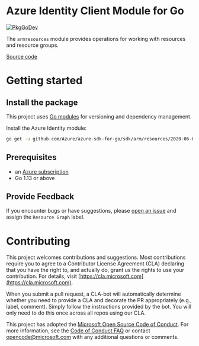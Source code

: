 # Azure Identity Client Module for Go

[![PkgGoDev](https://pkg.go.dev/badge/github.com/Azure/azure-sdk-for-go/sdk/arm/resources/2020-06-01/armresources)](https://pkg.go.dev/github.com/Azure/azure-sdk-for-go/sdk/arm/resources/2020-06-01/armresources)

The `armresources` module provides operations for working with resources and resource groups.

[Source code](https://github.com/Azure/azure-sdk-for-go/tree/master/sdk/arm/resources/2020-06-01/armresources)

# Getting started

## Install the package

This project uses [Go modules](https://github.com/golang/go/wiki/Modules) for versioning and dependency management.

Install the Azure Identity module:

```sh
go get -u github.com/Azure/azure-sdk-for-go/sdk/arm/resources/2020-06-01/armresources
```

## Prerequisites

- an [Azure subscription](https://azure.microsoft.com/free/)
- Go 1.13 or above

## Provide Feedback

If you encounter bugs or have suggestions, please
[open an issue](https://github.com/Azure/azure-sdk-for-go/issues) and assign the `Resource Graph` label.

# Contributing

This project welcomes contributions and suggestions. Most contributions require
you to agree to a Contributor License Agreement (CLA) declaring that you have
the right to, and actually do, grant us the rights to use your contribution.
For details, visit [https://cla.microsoft.com](https://cla.microsoft.com).

When you submit a pull request, a CLA-bot will automatically determine whether
you need to provide a CLA and decorate the PR appropriately (e.g., label,
comment). Simply follow the instructions provided by the bot. You will only
need to do this once across all repos using our CLA.

This project has adopted the
[Microsoft Open Source Code of Conduct](https://opensource.microsoft.com/codeofconduct/).
For more information, see the
[Code of Conduct FAQ](https://opensource.microsoft.com/codeofconduct/faq/)
or contact [opencode@microsoft.com](mailto:opencode@microsoft.com) with any
additional questions or comments.
